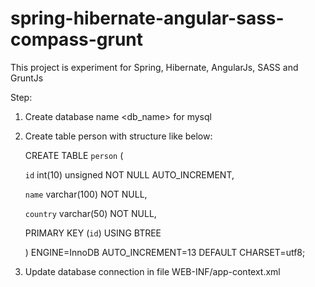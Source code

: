 # spring-hibernate-angular-sass-compass-grunt
This project is experiment for Spring, Hibernate, AngularJs, SASS and GruntJs


Step:
1. Create database name <db_name> for mysql

2. Create table person with structure like below:

    CREATE TABLE `person` (
    
      `id` int(10) unsigned NOT NULL AUTO_INCREMENT,
      
      `name` varchar(100) NOT NULL,
      
      `country` varchar(50) NOT NULL,
      
      PRIMARY KEY (`id`) USING BTREE
      
    ) ENGINE=InnoDB AUTO_INCREMENT=13 DEFAULT CHARSET=utf8;

3. Update database connection in file WEB-INF/app-context.xml

